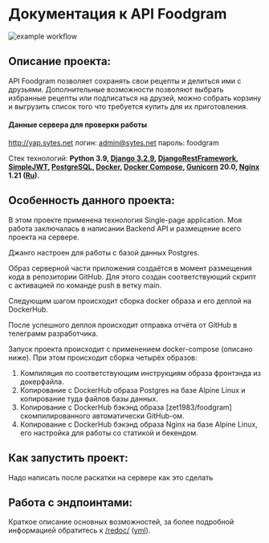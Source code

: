# Документация к API Foodgram

![example workflow](https://github.com/zet1983/foodgram-project-react/actions/workflows/main.yml/badge.svg)

## Описание проекта:

API Foodgram позволяет сохранять свои рецепты и делиться ими с друзьями. Дополнительные возможности позволяют выбрать
 избранные рецепты или подписаться на друзей, можно собрать корзину и выгрузить список того что требуется купить для их
 приготовления.

#### Данные сервера для проверки работы

http://yap.sytes.net
логин: admin@sytes.net
пароль: foodgram

Стек технологий:
 **Python 3.9,
 [Django 3.2.9](https://docs.djangoproject.com/en/4.0/),
 [DjangoRestFramework](https://www.django-rest-framework.org),
 [SimpleJWT](https://django-rest-framework-simplejwt.readthedocs.io/en/latest/),
 [PostgreSQL](https://www.postgresql.org/docs/),
 [Docker](https://docs.docker.com/),
 [Docker Compose](https://docs.docker.com/compose/),
 [Gunicorn](https://docs.gunicorn.org/en/stable/) 20.0,
 [Nginx](https://docs.nginx.com/) 1.21 ([Ru](https://nginx.org/ru/docs/)).**

## Особенность данного проекта:

В этом проекте применена технология Single-page application. 
Моя работа заключалась в написании Backend API и размещение всего проекта на сервере.

Джанго настроен для работы с базой данных Postgres.

Образ серверной части приложения создаётся в момент размещения кода в репозитории GitHub. Для этого создан
 соответствующий скрипт с активацией по команде push в ветку main.

Следующим шагом происходит сборка docker образа и его деплой на DockerHub.

После успешного деплоя происходит отправка отчёта от GitHub в телеграмм разработчика.

Запуск проекта происходит с применением docker-compose (описано ниже). При этом происходит сборка четырёх образов:
1) Компиляция по соответствующим инструкциям образа фронтэнда из докерфайла.
2) Копирование с DockerHub образа Postgres на базе Alpine Linux и копирование туда файлов базы данных.
3) Копирование с DockerHub бэкэнд образа [zet1983/foodgram] скомпилированного автоматически GitHub-ом.
4) Копирование с DockerHub бэкэнд образа Nginx на базе Alpine Linux, его настройка для работы со статикой и бекендом.

## Как запустить проект:

Надо написать после раскатки на сервере как это сделать

## Работа с эндпоинтами:

Краткое описание основных возможностей, за более подробной информацией
 обратитесь к [/redoc/](https://github.com/zet1983/foodgram-project-react/tree/master/docs/redoc.html) 
 ([yml](https://github.com/zhss1983/foodgram-project-react/tree/master/docs/openapi-schema.yml)). 
